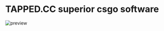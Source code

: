 # TAPPED.CC superior csgo software
![preview](https://cdn.discordapp.com/attachments/713813324323618885/727898362149470259/unknown.png)
